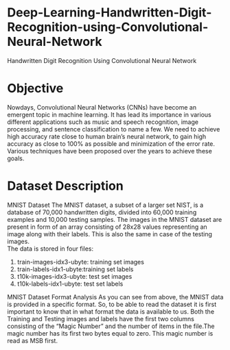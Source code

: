 # Deep-Learning-Handwritten-Digit-Recognition-using-Convolutional-Neural-Network
Handwritten Digit Recognition Using Convolutional Neural Network

# Objective

Nowdays, Convolutional Neural Networks (CNNs) have become an emergent topic in machine learning. It has lead its importance in various different applications such as music and speech recognition, image processing, and sentence classification to name a few. We need to achieve high accuracy rate close to human brain’s neural network, to gain high accuracy as close to 100% as possible and minimization of the error rate. Various techniques have been proposed over the years to achieve these goals. 

# Dataset Description
 MNIST Dataset  The MNIST dataset, a subset of a larger set NIST, is a database of 70,000 handwritten digits, divided into 60,000 training examples and 10,000 testing samples. The images in the MNIST dataset are present in form of an array consisting of 28x28 values representing an image along with their labels. This is also the same in case of the testing images.  
The data is stored in four files:  
1. train-images-idx3-ubyte: training set images 
2. train-labels-idx1-ubyte:training set labels 
3. t10k-images-idx3-ubyte:  test set images 
4. t10k-labels-idx1-ubyte:  test set labels    

MNIST Dataset Format Analysis   As you can see from above, the MNIST data is provided in a specific format. So, to be able to read the dataset it is first important to know that in what format the data is available to us. Both the Training and Testing images and labels have the first two columns consisting of the “Magic Number” and the number of items in the file.The magic number has its first two bytes equal to zero. This magic number is read as MSB first.
